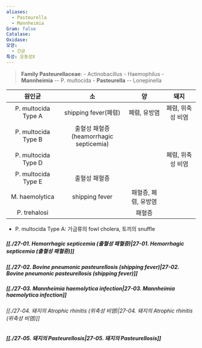 ```yaml
---
aliases:
  - Pasteurella
  - Mannheimia
Gram: false
Catalase: 
Oxidase: 
모양:
  - 간균
특성: 운동성X
---
```


> **Family Pasteurellaceae**:
> 	\- Actinobacillus
> 	\- Haemophilus
> 	\- **Mannheimia**
> 	-- P. multocida
> 	\- **Pasteurella**
> 	\-- Lonepinella

|       원인균        |                     소                     |          양          |       돼지        |
|:-------------------:|:------------------------------------------:|:--------------------:|:-----------------:|
| P. multocida Type A |            shipping fever(폐렴)            |     폐렴, 유방염     | 폐렴, 위축성 비염 |
| P. multocida Type B | 출혈성 패혈증<br>(heamorrhagic septicemia) |                      |                   |
| P. multocida Type D |                                            |                      | 폐렴, 위축성 비염 |
| P. multocida Type E |               출혈성 패혈증                |                      |                   |
|   M. haemolytica    |               shipping fever               | 패혈증, 폐렴, 유방염 |                   |
|    P. trehalosi     |                                            |        패혈증        |                   |
- P. multocida Type A: 가금류의 fowl cholera, 토끼의 snuffle

##### [[./27-01. Hemorrhagic septicemia (출혈성 패혈증)|27-01. Hemorrhagic septicemia (출혈성 패혈증)]]
##### [[./27-02. Bovine pneumonic pasteurellosis (shipping fever)|27-02. Bovine pneumonic pasteurellosis (shipping fever)]]
##### [[./27-03. Mannheimia haemolytica infection|27-03. Mannheimia haemolytica infection]]
###### [[./27-04. 돼지의 Atrophic rhinitis (위축성 비염)|27-04. 돼지의 Atrophic rhinitis (위축성 비염)]]
##### [[./27-05. 돼지의 Pasteurellosis|27-05. 돼지의 Pasteurellosis]]


